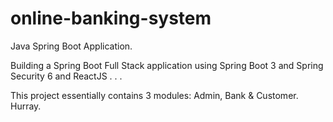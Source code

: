 # online-banking-system
Java Spring Boot Application.

Building a Spring Boot Full Stack application using Spring Boot 3 and Spring Security 6 and ReactJS . . . 

This project essentially contains 3 modules: Admin, Bank & Customer. Hurray.


